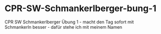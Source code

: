 # CPR-SW-Schmankerlberger-bung-1
CPR SW Schmankerlberger Übung 1 - macht den Tag sofort mit Schmankerln besser - dafür stehe ich mit meinem Namen
